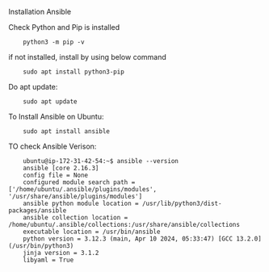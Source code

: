 Installation Ansible

Check Python and Pip is installed
        
        python3 -m pip -v

if not installed, install by using below command

        sudo apt install python3-pip

Do apt update:

        sudo apt update

To Install Ansible on Ubuntu:  

        sudo apt install ansible

TO check Ansible Verison:

        ubuntu@ip-172-31-42-54:~$ ansible --version
        ansible [core 2.16.3]
        config file = None
        configured module search path = ['/home/ubuntu/.ansible/plugins/modules', '/usr/share/ansible/plugins/modules']
        ansible python module location = /usr/lib/python3/dist-packages/ansible
        ansible collection location = /home/ubuntu/.ansible/collections:/usr/share/ansible/collections
        executable location = /usr/bin/ansible
        python version = 3.12.3 (main, Apr 10 2024, 05:33:47) [GCC 13.2.0] (/usr/bin/python3)
        jinja version = 3.1.2
        libyaml = True

